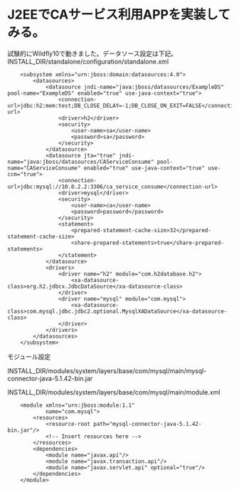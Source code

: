 # J2EEでCAサービス利用APPを実装してみる。

試験的にWildfly10で動きました。データソース設定は下記。
INSTALL_DIR/standalone/configuration/standalone.xml


        <subsystem xmlns="urn:jboss:domain:datasources:4.0">
            <datasources>
                <datasource jndi-name="java:jboss/datasources/ExampleDS" pool-name="ExampleDS" enabled="true" use-java-context="true">
                    <connection-url>jdbc:h2:mem:test;DB_CLOSE_DELAY=-1;DB_CLOSE_ON_EXIT=FALSE</connection-url>
                    <driver>h2</driver>
                    <security>
                        <user-name>sa</user-name>
                        <password>sa</password>
                    </security>
                </datasource>
                <datasource jta="true" jndi-name="java:jboss/datasources/CAServiceConsume" pool-name="CAServiceConsume" enabled="true" use-java-context="true" use-ccm="true">
                    <connection-url>jdbc:mysql://10.0.2.2:3306/ca_service_consume</connection-url>
                    <driver>mysql</driver>
                    <security>
                        <user-name>ca</user-name>
                        <password>password</password>
                    </security>
                    <statement>
                        <prepared-statement-cache-size>32</prepared-statement-cache-size>
                        <share-prepared-statements>true</share-prepared-statements>
                    </statement>
                </datasource>
                <drivers>
                    <driver name="h2" module="com.h2database.h2">
                        <xa-datasource-class>org.h2.jdbcx.JdbcDataSource</xa-datasource-class>
                    </driver>
                    <driver name="mysql" module="com.mysql">
                        <xa-datasource-class>com.mysql.jdbc.jdbc2.optional.MysqlXADataSource</xa-datasource-class>
                    </driver>
                </drivers>
            </datasources>
        </subsystem>

モジュール設定

INSTALL_DIR/modules/system/layers/base/com/mysql/main/mysql-connector-java-5.1.42-bin.jar


INSTALL_DIR/modules/system/layers/base/com/mysql/main/module.xml

        <module xmlns="urn:jboss:module:1.1" 
                name="com.mysql">
            <resources>
                <resource-root path="mysql-connector-java-5.1.42-bin.jar"/>
                <!-- Insert resources here -->
            </resources>
            <dependencies>
                <module name="javax.api"/>
                <module name="javax.transaction.api"/>
                <module name="javax.servlet.api" optional="true"/>
            </dependencies>
        </module>
